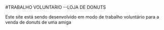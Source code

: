 #TRABALHO VOLUNTARIO
--LOJA DE DONUTS

Este site está sendo desenvolvido em modo de trabalho voluntário para a venda de donuts de uma amiga
